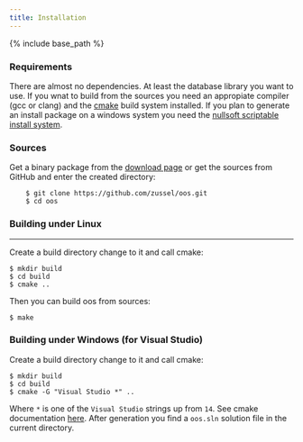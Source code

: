 ```yaml
---
title: Installation
---
```


{% include base_path %}

### Requirements

There are almost no dependencies. At least the database library you want to use.
If you wnat to build from the sources you need an appropiate compiler
(gcc or clang) and the [cmake](http://www.cmake.org) build system installed.
If you plan to generate an install package on a windows system you need
the [nullsoft scriptable install system](http://nsis.sourceforge.net).

### Sources

Get a binary package from the [download page](/download) or
get the sources from GitHub and enter the created directory:

```
    $ git clone https://github.com/zussel/oos.git
    $ cd oos
```

### Building under Linux
--------------------

Create a build directory change to it and call cmake:

```
$ mkdir build
$ cd build
$ cmake ..
```
    
Then you can build oos from sources:

```
$ make
```

### Building under Windows (for Visual Studio)

Create a build directory change to it and call cmake:

```
$ mkdir build
$ cd build
$ cmake -G "Visual Studio *" ..
```

Where `*` is one of the `Visual Studio` strings up from `14`. See cmake
documentation [here](https://cmake.org/cmake/help/v3.6/manual/cmake-generators.7.html?#visual-studio-generators).
After generation you find a `oos.sln` solution file in the current directory.
